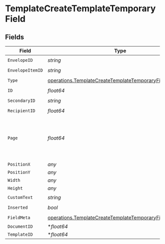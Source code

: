 # TemplateCreateTemplateTemporaryField


## Fields

| Field                                                                                                                                | Type                                                                                                                                 | Required                                                                                                                             | Description                                                                                                                          |
| ------------------------------------------------------------------------------------------------------------------------------------ | ------------------------------------------------------------------------------------------------------------------------------------ | ------------------------------------------------------------------------------------------------------------------------------------ | ------------------------------------------------------------------------------------------------------------------------------------ |
| `EnvelopeID`                                                                                                                         | *string*                                                                                                                             | :heavy_check_mark:                                                                                                                   | N/A                                                                                                                                  |
| `EnvelopeItemID`                                                                                                                     | *string*                                                                                                                             | :heavy_check_mark:                                                                                                                   | N/A                                                                                                                                  |
| `Type`                                                                                                                               | [operations.TemplateCreateTemplateTemporaryFieldType](../../models/operations/templatecreatetemplatetemporaryfieldtype.md)           | :heavy_check_mark:                                                                                                                   | N/A                                                                                                                                  |
| `ID`                                                                                                                                 | *float64*                                                                                                                            | :heavy_check_mark:                                                                                                                   | N/A                                                                                                                                  |
| `SecondaryID`                                                                                                                        | *string*                                                                                                                             | :heavy_check_mark:                                                                                                                   | N/A                                                                                                                                  |
| `RecipientID`                                                                                                                        | *float64*                                                                                                                            | :heavy_check_mark:                                                                                                                   | N/A                                                                                                                                  |
| `Page`                                                                                                                               | *float64*                                                                                                                            | :heavy_check_mark:                                                                                                                   | The page number of the field on the document. Starts from 1.                                                                         |
| `PositionX`                                                                                                                          | *any*                                                                                                                                | :heavy_minus_sign:                                                                                                                   | N/A                                                                                                                                  |
| `PositionY`                                                                                                                          | *any*                                                                                                                                | :heavy_minus_sign:                                                                                                                   | N/A                                                                                                                                  |
| `Width`                                                                                                                              | *any*                                                                                                                                | :heavy_minus_sign:                                                                                                                   | N/A                                                                                                                                  |
| `Height`                                                                                                                             | *any*                                                                                                                                | :heavy_minus_sign:                                                                                                                   | N/A                                                                                                                                  |
| `CustomText`                                                                                                                         | *string*                                                                                                                             | :heavy_check_mark:                                                                                                                   | N/A                                                                                                                                  |
| `Inserted`                                                                                                                           | *bool*                                                                                                                               | :heavy_check_mark:                                                                                                                   | N/A                                                                                                                                  |
| `FieldMeta`                                                                                                                          | [operations.TemplateCreateTemplateTemporaryFieldMetaUnion](../../models/operations/templatecreatetemplatetemporaryfieldmetaunion.md) | :heavy_check_mark:                                                                                                                   | N/A                                                                                                                                  |
| `DocumentID`                                                                                                                         | **float64*                                                                                                                           | :heavy_minus_sign:                                                                                                                   | N/A                                                                                                                                  |
| `TemplateID`                                                                                                                         | **float64*                                                                                                                           | :heavy_minus_sign:                                                                                                                   | N/A                                                                                                                                  |